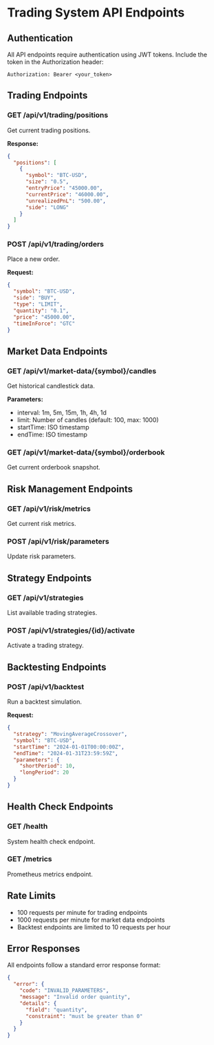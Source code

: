 # Trading System API Endpoints

## Authentication
All API endpoints require authentication using JWT tokens. Include the token in the Authorization header:
```
Authorization: Bearer <your_token>
```

## Trading Endpoints

### GET /api/v1/trading/positions
Get current trading positions.

**Response:**
```json
{
  "positions": [
    {
      "symbol": "BTC-USD",
      "size": "0.5",
      "entryPrice": "45000.00",
      "currentPrice": "46000.00",
      "unrealizedPnL": "500.00",
      "side": "LONG"
    }
  ]
}
```

### POST /api/v1/trading/orders
Place a new order.

**Request:**
```json
{
  "symbol": "BTC-USD",
  "side": "BUY",
  "type": "LIMIT",
  "quantity": "0.1",
  "price": "45000.00",
  "timeInForce": "GTC"
}
```

## Market Data Endpoints

### GET /api/v1/market-data/{symbol}/candles
Get historical candlestick data.

**Parameters:**
- interval: 1m, 5m, 15m, 1h, 4h, 1d
- limit: Number of candles (default: 100, max: 1000)
- startTime: ISO timestamp
- endTime: ISO timestamp

### GET /api/v1/market-data/{symbol}/orderbook
Get current orderbook snapshot.

## Risk Management Endpoints

### GET /api/v1/risk/metrics
Get current risk metrics.

### POST /api/v1/risk/parameters
Update risk parameters.

## Strategy Endpoints

### GET /api/v1/strategies
List available trading strategies.

### POST /api/v1/strategies/{id}/activate
Activate a trading strategy.

## Backtesting Endpoints

### POST /api/v1/backtest
Run a backtest simulation.

**Request:**
```json
{
  "strategy": "MovingAverageCrossover",
  "symbol": "BTC-USD",
  "startTime": "2024-01-01T00:00:00Z",
  "endTime": "2024-01-31T23:59:59Z",
  "parameters": {
    "shortPeriod": 10,
    "longPeriod": 20
  }
}
```

## Health Check Endpoints

### GET /health
System health check endpoint.

### GET /metrics
Prometheus metrics endpoint.

## Rate Limits
- 100 requests per minute for trading endpoints
- 1000 requests per minute for market data endpoints
- Backtest endpoints are limited to 10 requests per hour

## Error Responses
All endpoints follow a standard error response format:
```json
{
  "error": {
    "code": "INVALID_PARAMETERS",
    "message": "Invalid order quantity",
    "details": {
      "field": "quantity",
      "constraint": "must be greater than 0"
    }
  }
}
